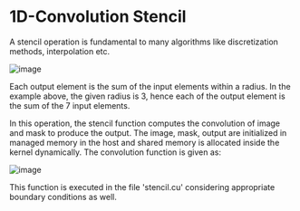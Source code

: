 # 1D-Convolution Stencil

A stencil operation is fundamental to many algorithms like discretization methods, interpolation etc.


![image](https://user-images.githubusercontent.com/113553039/221666798-b766976a-3a7a-437d-8612-0bff280951e9.png)

Each output element is the sum of the input elements within a radius. In the example above, the given radius is 3, hence each of the output element is the sum of the 7 input elements. 

In this operation, the stencil function computes the convolution of image and mask to produce the output. The image, mask, output are initialized in managed memory in the host and shared memory is allocated inside the kernel dynamically. The convolution function is given as:

![image](https://user-images.githubusercontent.com/113553039/221671170-9815e3f3-9f44-488f-a191-32874ae6baac.png)

This function is executed in the file 'stencil.cu' considering appropriate boundary conditions as well.   

                          

